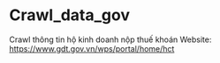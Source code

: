 # Crawl_data_gov
Crawl thông tin hộ kinh doanh nộp thuế khoán
Website: https://www.gdt.gov.vn/wps/portal/home/hct
